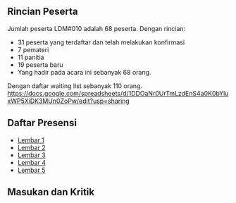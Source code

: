 ## Rincian Peserta
Jumlah peserta LDM#010 adalah 68 peserta. Dengan rincian:
- 31 peserta yang terdaftar dan telah melakukan konfirmasi
- 7 pemateri
- 11 panitia
- 19 peserta baru
- Yang hadir pada acara ini sebanyak 68 orang.

Dengan daftar waiting list sebanyak 110 orang.
https://docs.google.com/spreadsheets/d/1DDOaNr0UrTmLzdEnS4a0K0bYluxWP5XiDK3MUn0ZoPw/edit?usp=sharing

## Daftar Presensi
- [Lembar 1](https://github.com/LombokDev/Meetup010/blob/master/assets/img/Daftar%20Peserta%20MeetUp%2310(01).pdf)
- [Lembar 2](https://github.com/LombokDev/Meetup010/blob/master/assets/img/Daftar%20Peserta%20MeetUp%2310(02).pdf)
- [Lembar 3](https://github.com/LombokDev/Meetup010/blob/master/assets/img/Daftar%20Peserta%20MeetUp%2310(03).pdf)
- [Lembar 4](https://github.com/LombokDev/Meetup010/blob/master/assets/img/Daftar%20Peserta%20MeetUp%2310(04).pdf)
- [Lembar 5](https://github.com/LombokDev/Meetup010/blob/master/assets/img/Daftar%20Peserta%20MeetUp%2310(05).pdf)

## Masukan dan Kritik

